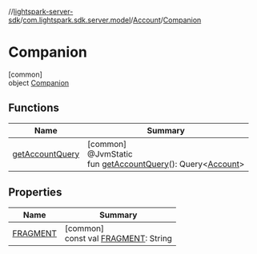//[lightspark-server-sdk](../../../../index.md)/[com.lightspark.sdk.server.model](../../index.md)/[Account](../index.md)/[Companion](index.md)

# Companion

[common]\
object [Companion](index.md)

## Functions

| Name | Summary |
|---|---|
| [getAccountQuery](get-account-query.md) | [common]<br>@JvmStatic<br>fun [getAccountQuery](get-account-query.md)(): Query&lt;[Account](../index.md)&gt; |

## Properties

| Name | Summary |
|---|---|
| [FRAGMENT](-f-r-a-g-m-e-n-t.md) | [common]<br>const val [FRAGMENT](-f-r-a-g-m-e-n-t.md): String |
